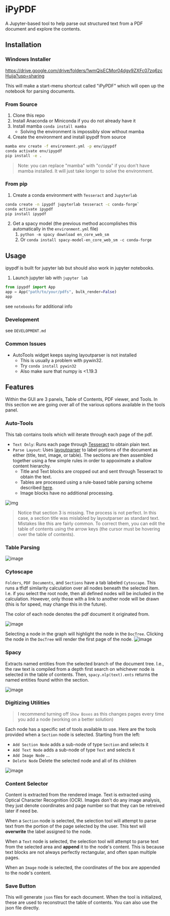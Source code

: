 # iPyPDF
A Jupyter-based tool to help parse out structured text from a PDF document and explore the contents.


## Installation
### Windows Installer
https://drive.google.com/drive/folders/1wmQisECMor04dgv9ZXFc07zq6zcHuija?usp=sharing

This will make a start-menu shortcut called "iPyPDF" which will open up the notebook for parsing documents.

### From Source
1. Clone this repo
2. Install Anaconda or Miniconda if you do not already have it
3. Install mamba `conda install mamba`
    * Solving the environment is impossibly slow without mamba
4. Create the environment and install ipypdf from source
```bash
mamba env create -f environment.yml -p env/ipypdf
conda activate env/ipypdf
pip install -e .
```
> Note: you can replace "mamba" with "conda" if you don't have mamba installed. It will just take longer to solve the environment.


### From pip
1. Create a conda environment with `Tesseract` and `Jupyterlab`
```bash
conda create -n ipypdf jupyterlab tesseract -c conda-forge`
conda activate ipypdf
pip install ipypdf
```
2. Get a spacy model (the previous method accomplishes this automatically in the `environment.yml` file)
   1. `python -m spacy download en_core_web_sm`
   2. Or `conda install spacy-model-en_core_web_sm -c conda-forge`


## Usage
ipypdf is built for jupyter lab but should also work in jupyter notebooks.

1. Launch jupyter lab with `jupyter lab`
```python
from ipypdf import App
app = App("path/to/your/pdfs", bulk_render=False)
app
```

see `notebooks` for additional info

### Development
see `DEVELOPMENT.md`

### Common Issues
* AutoTools widget keeps saying layoutparser is not installed
    * This is usually a problem with pywin32.
    * Try `conda install pywin32`
    * Also make sure that numpy is <1.19.3


## Features
Within the GUI are 3 panels, Table of Contents, PDF viewer, and Tools.
In this section we are going over all of the various options available in the tools
panel.

### Auto-Tools
This tab contains tools which will iterate through each page of the pdf.
* `Text Only`: Runs each page through [Tesseract](https://github.com/tesseract-ocr/tesseract) to obtain plain text.
* `Parse Layout`: Uses [layoutparser](https://github.com/Layout-Parser/layout-parser)
to label portions of the document as either (title, text, image, or table). The sections
are then assembled together using a few simple rules in order to appoximate a shallow content hierarchy.
  * Title and Text blocks are cropped out and sent through Tesseract to obtain the text.
  * Tables are processed using a rule-based table parsing scheme described [here](https://github.com/JoelStansbury/PubTabNet/blob/main/README.pdf). 
  * Image blocks have no additional processing.

![img](imgs/parsing.png)

> Notice that section 3 is missing. The process is not perfect. In this case, a section title was mislabled by layoutparser as standard text. Mistakes like this are fairly common. To correct them, you can edit the table of contents using the arrow keys (the cursor must be hovering over the table of contents).

### Table Parsing
![image](imgs/table.png)


### Cytoscape
`Folders`, `PDF Documents`, and `Sections` have a tab labeled `Cytoscape`. This runs a tfidf similarity calculation over all nodes beneath the selected item. I.e. if you select the root node, then all defined nodes will be included in the calculation. However, only those with a link to another node will be drawn (this is for speed, may change this in the future).

The color of each node denotes the pdf document it originated from.

![image](https://user-images.githubusercontent.com/48299585/140627461-2685fe18-d918-461c-b678-86ca5f1f6a8e.png)

Selecting a node in the graph will highlight the node in the `DocTree`. Clicking the node in the `DocTree` will render the first page of the node.
![image](https://user-images.githubusercontent.com/48299585/140627583-0afea862-0b85-438c-b8b0-b6361f18d8e3.png)


### Spacy
Extracts named entities from the selected branch of the document tree. I.e.,
the raw text is compiled from a depth first search on whichever node is selected
in the table of contents. Then, `spacy.nlp(text).ents` returns the named entities
found within the section.

![image](imgs/spacy.png)

### Digitizing Utilities
> I recommend turning off `Show Boxes` as this changes pages every time you add a node (working on a better solution)

Each node has a specific set of tools available to use. Here are the tools provided when a `Section` node is selected.
Starting from the left:
 * `Add Section Node` adds a sub-node of type `Section` and selects it
 * `Add Text Node` adds a sub-node of type `Text` and selects it
 * `Add Image Node` ...
 * `Delete Node` Delete the selected node and all of its children

![image](https://user-images.githubusercontent.com/48299585/140627713-2b761376-cf6b-4745-acbf-332ac28c782b.png)

### Content Selector
Content is extracted from the rendered image. Text is extracted using Optical Character Recognition (OCR). Images don't do any image analysis, they just denote coordinates and page number so that they can be retreived later if need be.

When a `Section` node is selected, the selection tool will attempt to parse text from the portion of the page selected by the user. This text will __overwrite__ the label assigned to the node.

When a `Text` node is selected, the selection tool will attempt to parse text from the selected area and __append__ it to the node's content. This is because text blocks are not always perfectly rectangular, and often span multiple pages.

When an `Image` node is selected, the coordinates of the box are appended to the node's content.

### Save Button
This will generate `json` files for each document. When the tool is initialized, these are used to reconstruct the table of contents. You can also use the json file directly.

